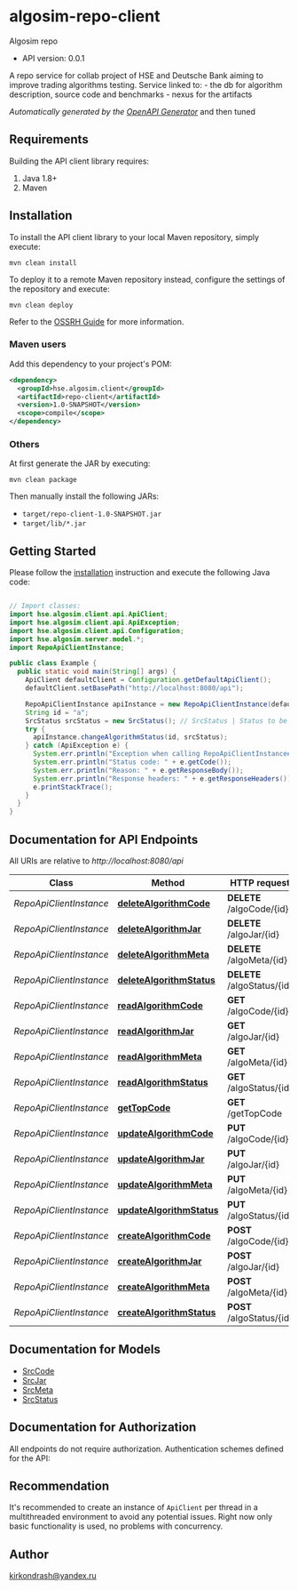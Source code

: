 # algosim-repo-client

Algosim repo
- API version: 0.0.1

A repo service for collab project of HSE and Deutsche Bank aiming to improve trading algorithms testing. Service linked to:   - the db for algorithm description, source code and benchmarks   - nexus for the artifacts    


*Automatically generated by the [OpenAPI Generator](https://openapi-generator.tech)* and then tuned


## Requirements

Building the API client library requires:
1. Java 1.8+
2. Maven

## Installation

To install the API client library to your local Maven repository, simply execute:

```shell
mvn clean install
```

To deploy it to a remote Maven repository instead, configure the settings of the repository and execute:

```shell
mvn clean deploy
```

Refer to the [OSSRH Guide](http://central.sonatype.org/pages/ossrh-guide.html) for more information.

### Maven users

Add this dependency to your project's POM:

```xml
<dependency>
  <groupId>hse.algosim.client</groupId>
  <artifactId>repo-client</artifactId>
  <version>1.0-SNAPSHOT</version>
  <scope>compile</scope>
</dependency>
```

### Others

At first generate the JAR by executing:

```shell
mvn clean package
```

Then manually install the following JARs:

* `target/repo-client-1.0-SNAPSHOT.jar`
* `target/lib/*.jar`

## Getting Started

Please follow the [installation](#installation) instruction and execute the following Java code:

```java

// Import classes:
import hse.algosim.client.api.ApiClient;
import hse.algosim.client.api.ApiException;
import hse.algosim.client.api.Configuration;
import hse.algosim.server.model.*;
import RepoApiClientInstance;

public class Example {
  public static void main(String[] args) {
    ApiClient defaultClient = Configuration.getDefaultApiClient();
    defaultClient.setBasePath("http://localhost:8080/api");

    RepoApiClientInstance apiInstance = new RepoApiClientInstance(defaultClient);
    String id = "a";
    SrcStatus srcStatus = new SrcStatus(); // SrcStatus | Status to be uploaded
    try {
      apiInstance.changeAlgorithmStatus(id, srcStatus);
    } catch (ApiException e) {
      System.err.println("Exception when calling RepoApiClientInstance#changeAlgorithmStatus");
      System.err.println("Status code: " + e.getCode());
      System.err.println("Reason: " + e.getResponseBody());
      System.err.println("Response headers: " + e.getResponseHeaders());
      e.printStackTrace();
    }
  }
}

```

## Documentation for API Endpoints

All URIs are relative to *http://localhost:8080/api*

Class | Method | HTTP request | Description
------------ | ------------- | ------------- | -------------
*RepoApiClientInstance* | [**deleteAlgorithmCode**](docs/RepoApi.md#deletealgorithmcode) | **DELETE** /algoCode/{id} | 
*RepoApiClientInstance* | [**deleteAlgorithmJar**](docs/RepoApi.md#deletealgorithmjar) | **DELETE** /algoJar/{id} | 
*RepoApiClientInstance* | [**deleteAlgorithmMeta**](docs/RepoApi.md#deletealgorithmmeta) | **DELETE** /algoMeta/{id} | 
*RepoApiClientInstance* | [**deleteAlgorithmStatus**](docs/RepoApi.md#deletealgorithmstatus) | **DELETE** /algoStatus/{id} | 
*RepoApiClientInstance* | [**readAlgorithmCode**](docs/RepoApi.md#readAlgorithmCode) | **GET** /algoCode/{id} | 
*RepoApiClientInstance* | [**readAlgorithmJar**](docs/RepoApi.md#readAlgorithmJar) | **GET** /algoJar/{id} | 
*RepoApiClientInstance* | [**readAlgorithmMeta**](docs/RepoApi.md#readAlgorithmMeta) | **GET** /algoMeta/{id} | 
*RepoApiClientInstance* | [**readAlgorithmStatus**](docs/RepoApi.md#readAlgorithmStatus) | **GET** /algoStatus/{id} | 
*RepoApiClientInstance* | [**getTopCode**](docs/RepoApi.md#gettopcode) | **GET** /getTopCode | 
*RepoApiClientInstance* | [**updateAlgorithmCode**](docs/RepoApi.md#updateAlgorithmCode) | **PUT** /algoCode/{id} | 
*RepoApiClientInstance* | [**updateAlgorithmJar**](docs/RepoApi.md#updateAlgorithmJar) | **PUT** /algoJar/{id} | 
*RepoApiClientInstance* | [**updateAlgorithmMeta**](docs/RepoApi.md#updateAlgorithmMeta) | **PUT** /algoMeta/{id} | 
*RepoApiClientInstance* | [**updateAlgorithmStatus**](docs/RepoApi.md#updateAlgorithmStatus) | **PUT** /algoStatus/{id} | 
*RepoApiClientInstance* | [**createAlgorithmCode**](docs/RepoApi.md#createAlgorithmCode) | **POST** /algoCode/{id} | 
*RepoApiClientInstance* | [**createAlgorithmJar**](docs/RepoApi.md#createAlgorithmJar) | **POST** /algoJar/{id} | 
*RepoApiClientInstance* | [**createAlgorithmMeta**](docs/RepoApi.md#createAlgorithmMeta) | **POST** /algoMeta/{id} | 
*RepoApiClientInstance* | [**createAlgorithmStatus**](docs/RepoApi.md#createAlgorithmStatus) | **POST** /algoStatus/{id} | 


## Documentation for Models

 - [SrcCode](../core/docs/SrcCode.md)
 - [SrcJar](../core/docs/SrcJar.md)
 - [SrcMeta](../core/docs/SrcMeta.md)
 - [SrcStatus](../core/docs/SrcStatus.md)


## Documentation for Authorization

All endpoints do not require authorization.
Authentication schemes defined for the API:

## Recommendation

It's recommended to create an instance of `ApiClient` per thread in a multithreaded environment to avoid any potential issues.
Right now only basic functionality is used, no problems with concurrency.

## Author

kirkondrash@yandex.ru

